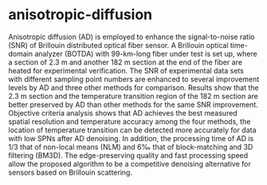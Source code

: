 # anisotropic-diffusion

Anisotropic diffusion (AD) is employed to enhance the signal-to-noise ratio (SNR) of Brillouin distributed optical fiber sensor. A Brillouin optical time-domain analyzer (BOTDA)
with 99-km-long fiber under test is set up, where a section of 2.3 m and another 182 m section at the end of the fiber are heated for experimental verification. The SNR of 
experimental data sets with different sampling point numbers are enhanced to several improvement levels by AD and three other methods for comparison. Results show that the 
2.3 m section and the temperature transition region of the 182 m section are better preserved by AD than other methods for the same SNR improvement. Objective criteria 
analysis shows that AD achieves the best measured spatial resolution and temperature accuracy among the four methods, the location of temperature transition can be detected 
more accurately for data with low SPNs after AD denoising. In addition, the processing time of AD is 1/3 that of non-local means (NLM) and 6‰ that of block-matching and 3D 
filtering (BM3D). The edge-preserving quality and fast processing speed allow the proposed algorithm to be a competitive denoising alternative for sensors based on Brillouin 
scattering.
